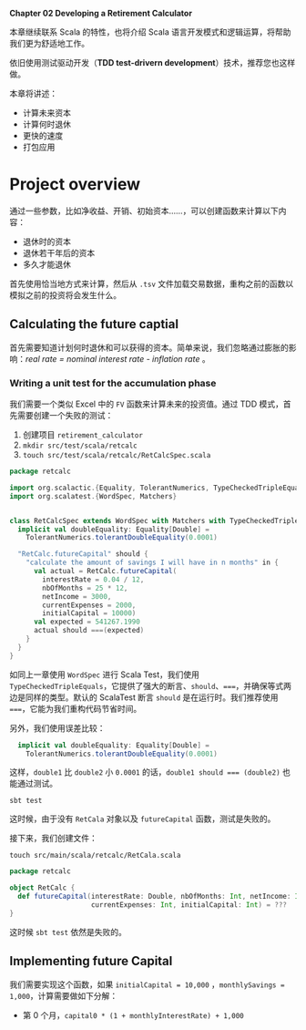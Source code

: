 **Chapter 02 Developing a Retirement Calculator**

本章继续联系 Scala 的特性，也将介绍 Scala 语言开发模式和逻辑运算，将帮助我们更为舒适地工作。

依旧使用测试驱动开发（**TDD test-drivern development**）技术，推荐您也这样做。

本章将讲述：
- 计算未来资本
- 计算何时退休
- 更快的速度
- 打包应用

# Project overview
通过一些参数，比如净收益、开销、初始资本……，可以创建函数来计算以下内容：
- 退休时的资本
- 退休若干年后的资本
- 多久才能退休

首先使用恰当地方式来计算，然后从 `.tsv` 文件加载交易数据，重构之前的函数以模拟之前的投资将会发生什么。

## Calculating the future captial
首先需要知道计划何时退休和可以获得的资本。简单来说，我们忽略通过膨胀的影响：*real rate = nominal interest rate - inflation rate* 。
### Writing a unit test for the accumulation phase
我们需要一个类似 Excel 中的 `FV` 函数来计算未来的投资值。通过 TDD 模式，首先需要创建一个失败的测试：
1. 创建项目 `retirement_calculator`
1. `mkdir src/test/scala/retcalc`
1. `touch src/test/scala/retcalc/RetCalcSpec.scala`

```scala
package retcalc

import org.scalactic.{Equality, TolerantNumerics, TypeCheckedTripleEquals}
import org.scalatest.{WordSpec, Matchers}


class RetCalcSpec extends WordSpec with Matchers with TypeCheckedTripleEquals {
  implicit val doubleEquality: Equality[Double] =
    TolerantNumerics.tolerantDoubleEquality(0.0001)

  "RetCalc.futureCapital" should {
    "calculate the amount of savings I will have in n months" in {
      val actual = RetCalc.futureCapital(
        interestRate = 0.04 / 12,
        nbOfMonths = 25 * 12,
        netIncome = 3000,
        currentExpenses = 2000,
        initialCapital = 10000)
      val expected = 541267.1990
      actual should ===(expected)
    }
  }
}
```

如同上一章使用 `WordSpec` 进行 Scala Test，我们使用 `TypeCheckedTripleEquals`，它提供了强大的断言、`should`、`===`，并确保等式两边是同样的类型。默认的 ScalaTest 断言 `should` 是在运行时。我们推荐使用 `===`，它能为我们重构代码节省时间。

另外，我们使用误差比较：
```scala
  implicit val doubleEquality: Equality[Double] =
    TolerantNumerics.tolerantDoubleEquality(0.0001)
```

这样，`double1` 比 `double2` 小 `0.0001` 的话，`double1 should === (double2)` 也能通过测试。

```
sbt test
```
这时候，由于没有 `RetCala` 对象以及 `futureCapital` 函数，测试是失败的。

接下来，我们创建文件：
```
touch src/main/scala/retcalc/RetCala.scala
```


```scala
package retcalc

object RetCalc {
  def futureCapital(interestRate: Double, nbOfMonths: Int, netIncome: Int,
                    currentExpenses: Int, initialCapital: Int) = ???
}
```
这时候 `sbt test` 依然是失败的。

## Implementing future Capital
我们需要实现这个函数，如果 `initialCapital = 10,000` ，`monthlySavings = 1,000`，计算需要做如下分解：
- 第 0 个月，`capital0 * (1 + monthlyInterestRate) + 1,000`
